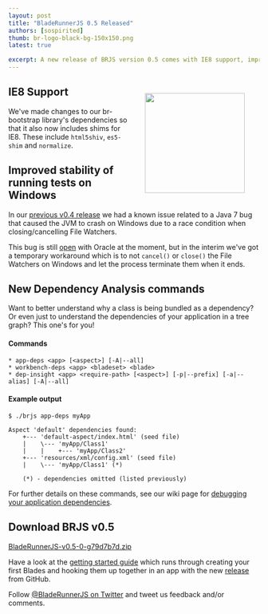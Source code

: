 ```yaml
---
layout: post
title: "BladeRunnerJS 0.5 Released"
authors: [sospirited]
thumb: br-logo-black-bg-150x150.png
latest: true

excerpt: A new release of BRJS version 0.5 comes with IE8 support, improved stability for running tests (Windows), new dependency analysis commands and further improvements towards supporting full NodeJS libraries.
---
```


<img src="/blog/img/{{ page.thumb }}" style="margin: 30px; width:200px;" align="right" />

## IE8 Support
We've made changes to our br-bootstrap library's dependencies so that it also now includes shims for IE8. These include `html5shiv`, `es5-shim` and `normalize`.

## Improved stability of running tests on Windows
In our [previous v0.4 release](https://github.com/BladeRunnerJS/brjs/releases/tag/v0.4) we had a known issue related to a Java 7 bug that caused the JVM to crash on Windows due to a race condition when closing/cancelling File Watchers. 

This bug is still [open](http://bugs.java.com/bugdatabase/view_bug.do?bug_id=8029516) with Oracle at the moment, but in the interim we've got a temporary workaround which is to not `cancel()` or `close()` the File Watchers on Windows and let the process terminate them when it ends.

## New Dependency Analysis commands
Want to better understand why a class is being bundled as a dependency? Or even just to understand the dependencies of your application in a tree graph? This one's for you!

#### Commands
```
* app-deps <app> [<aspect>] [-A|--all]
* workbench-deps <app> <bladeset> <blade>
* dep-insight <app> <require-path> [<aspect>] [-p|--prefix] [-a|--alias] [-A|--all]
```

#### Example output
```
$ ./brjs app-deps myApp

Aspect 'default' dependencies found:
    +--- 'default-aspect/index.html' (seed file)
    |    \--- 'myApp/Class1'
    |    |    +--- 'myApp/Class2'
    +--- 'resources/xml/config.xml' (seed file)
    |    \--- 'myApp/Class1' (*)

    (*) - dependencies omitted (listed previously)
```

For further details on these commands, see our wiki page for [debugging your application dependencies](https://github.com/BladeRunnerJS/brjs/wiki/Debugging-your-application-dependencies).

## Download BRJS v0.5

[BladeRunnerJS-v0.5-0-g79d7b7d.zip](https://github.com/BladeRunnerJS/brjs/releases/download/v0.5/BladeRunnerJS-v0.5-0-g79d7b7d.zip)

Have a look at the [getting started guide](http://bladerunnerjs.org/docs/use/getting_started/) which runs through creating your first Blades and hooking them up together in an app with the new [release](https://github.com/BladeRunnerJS/brjs/releases/tag/v0.5) from GitHub.

Follow [@BladeRunnerJS on Twitter](http://twitter.com/bladerunnerjs) and tweet us feedback and/or comments.
